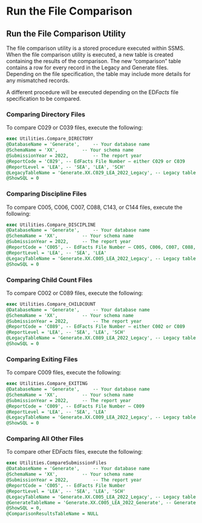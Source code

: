 # Run the File Comparison

## Run the File Comparison Utility

The file comparison utility is a stored procedure executed within SSMS. When the file comparison utility is executed, a new table is created containing the results of the comparison. The new “comparison” table contains a row for every record in the Legacy and Generate files. Depending on the file specification, the table may include more details for any mismatched records.

A different procedure will be executed depending on the E&#x44;_&#x46;acts_ file specification to be compared.

### Comparing Directory Files

To compare C029 or C039 files, execute the following:

```sql
exec Utilities.Compare_DIRECTORY 
@DatabaseName = 'Generate', 	-- Your database name 
@SchemaName = 'XX', 		-- Your schema name 
@SubmissionYear = 2022, 		-- The report year
@ReportCode = 'C029', -- EdFacts File Number – either C029 or C039
@ReportLevel = 'LEA', -- 'SEA', 'LEA', 'SCH' 
@LegacyTableName = 'Generate.XX.C029_LEA_2022_Legacy', -- Legacy table
@ShowSQL = 0 
```

### Comparing Discipline Files

To compare C005, C006, C007, C088, C143, or C144 files, execute the following:

```sql
exec Utilities.Compare_DISCIPLINE
@DatabaseName = 'Generate', 	-- Your database name 
@SchemaName = 'XX', 		-- Your schema name 
@SubmissionYear = 2022, 	-- The report year
@ReportCode = 'C005', -- EdFacts File Number – C005, C006, C007, C088, C143, C144
@ReportLevel = 'LEA', -- 'SEA', 'LEA'
@LegacyTableName = 'Generate.XX.C005_LEA_2022_Legacy', -- Legacy table
@ShowSQL = 0
```

### Comparing Child Count Files

To compare C002 or C089 files, execute the following:

```sql
exec Utilities.Compare_CHILDCOUNT 
@DatabaseName = 'Generate', 	-- Your database name 
@SchemaName = 'XX', 		-- Your schema name 
@SubmissionYear = 2022, 		-- The report year
@ReportCode = 'C089', -- EdFacts File Number – either C002 or C089
@ReportLevel = 'LEA', -- 'SEA', 'LEA', 'SCH' 
@LegacyTableName = 'Generate.XX.C089_LEA_2022_Legacy', -- Legacy table
@ShowSQL = 0
```

### Comparing Exiting Files

To compare C009 files, execute the following:

```sql
exec Utilities.Compare_EXITING
@DatabaseName = 'Generate', 	-- Your database name 
@SchemaName = 'XX', 		-- Your schema name 
@SubmissionYear = 2022, 	-- The report year
@ReportCode = 'C009', -- EdFacts File Number – C009
@ReportLevel = 'LEA', -- 'SEA', 'LEA' 
@LegacyTableName = 'Generate.XX.C009_LEA_2022_Legacy', -- Legacy table
@ShowSQL = 0
```

### Comparing All Other Files

To compare other E&#x44;_&#x46;acts_ files, execute the following:

```sql
exec Utilities.CompareSubmissionFiles 
@DatabaseName = 'Generate', 	-- Your database name 
@SchemaName = 'XX', 		-- Your schema name 
@SubmissionYear = 2022, 		-- The report year
@ReportCode = 'C005', -- EdFacts File Number
@ReportLevel = 'LEA', -- 'SEA', 'LEA', 'SCH' 
@LegacyTableName = 'Generate.XX.C005_LEA_2022_Legacy', -- Legacy table
@GenerateTableName = 'Generate.XX.C005_LEA_2022_Generate', -- Generate table
@ShowSQL = 0, 
@ComparisonResultsTableName = NULL
```
